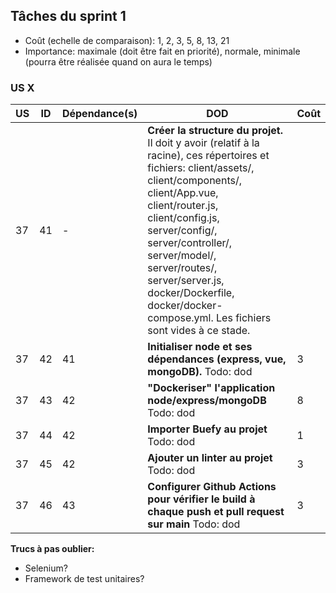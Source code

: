 ## Tâches du sprint 1

- Coût (echelle de comparaison): 1, 2, 3, 5, 8, 13, 21
- Importance: maximale (doit être fait en priorité), normale, minimale (pourra être réalisée quand on aura le temps)

### US X

| US | ID | Dépendance(s) | DOD | Coût |
|----|----|---------------|-----|------|
| 37 | 41 | - | **Créer la structure du projet.** Il doit y avoir (relatif à la racine), ces répertoires et fichiers: client/assets/, client/components/, client/App.vue, client/router.js, client/config.js, server/config/, server/controller/, server/model/, server/routes/, server/server.js, docker/Dockerfile, docker/docker-compose.yml. Les fichiers sont vides à ce stade. |  | 1 |
| 37 | 42 | 41 | **Initialiser node et ses dépendances (express, vue, mongoDB).** Todo: dod | 3 |
| 37 | 43 | 42 | **"Dockeriser" l'application node/express/mongoDB** Todo: dod | 8 |
| 37 | 44 | 42 | **Importer Buefy au projet** Todo: dod | 1 |
| 37 | 45 | 42 | **Ajouter un linter au projet** Todo: dod | 3 |
| 37 | 46 | 43 | **Configurer Github Actions pour vérifier le build à chaque push et pull request sur main** Todo: dod | 3 |

**Trucs à pas oublier:**
- Selenium?
- Framework de test unitaires?